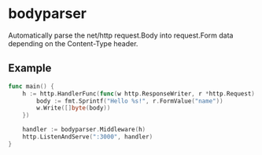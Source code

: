 # bodyparser

Automatically parse the net/http request.Body into request.Form data depending on the Content-Type header.

## Example

```go
func main() {
	h := http.HandlerFunc(func(w http.ResponseWriter, r *http.Request) {
		body := fmt.Sprintf("Hello %s!", r.FormValue("name"))
		w.Write([]byte(body))
	})

	handler := bodyparser.Middleware(h)
	http.ListenAndServe(":3000", handler)
}
```
